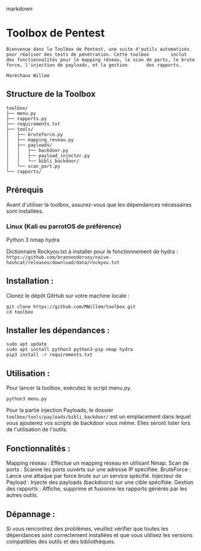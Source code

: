 markdown

# Toolbox de Pentest
    Bienvenue dans la Toolbox de Pentest, une suite d'outils automatisés pour réaliser des tests de pénétration. Cette toolbox        inclut des fonctionnalités pour le mapping réseau, le scan de ports, le brute force, l'injection de payloads, et la gestion       des rapports.
                                                                                                        Maréchaux Willem

## Structure de la Toolbox

    toolbox/
    ├── menu.py
    ├── rapports.py
    ├── requirements.txt
    ├── tools/
    │   ├── bruteforce.py
    │   ├── mapping_reseau.py
    │   ├── payloads/
    │   │   ├── backdoor.py
    │   │   ├── payload_injector.py
    │   │   └── bibli_backdoor/
    │   └── scan_port.py
    └── rapports/

## Prérequis
Avant d'utiliser la toolbox, assurez-vous que les dépendances nécessaires sont installées.
### Linux (Kali ou parrotOS de préférence)
Python 3
nmap
hydra

Dictionnaire Rockyou.txt à installer pour le fonctionnement de hydra : 
```https://github.com/brannondorsey/naive-hashcat/releases/download/data/rockyou.txt```

## Installation :
Clonez le dépôt GitHub sur votre machine locale :

    git clone https://github.com/MWillem/toolbox.git
    cd toolbox

## Installer les dépendances :

    sudo apt update
    sudo apt install python3 python3-pip nmap hydra
    pip3 install -r requirements.txt

## Utilisation :
Pour lancer la toolbox, exécutez le script menu.py.

    python3 menu.py

Pour la partie injection Payloads, le dossier ``` toolbox/tools/payloads/bibli_backdoor/``` est un emplacement dans lequel vous ajouterez vos scripts de backdoor vous même. Elles seront lister lors de l'utilisation de l'outils.

## Fonctionnalités :
Mapping réseau : Effectue un mapping réseau en utilisant Nmap.
Scan de ports : Scanne les ports ouverts sur une adresse IP spécifiée.
BruteForce : Lance une attaque par force brute sur un service spécifié.
Injecteur de Payload : Injecte des payloads (backdoors) sur une cible spécifiée.
Gestion des rapports : Affiche, supprime et fusionne les rapports générés par les autres outils.

## Dépannage :
Si vous rencontrez des problèmes, veuillez vérifier que toutes les dépendances sont correctement installées et que vous           utilisez les versions compatibles des outils et des bibliothèques.

